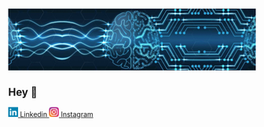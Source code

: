 ![Foto de Capa](images/foto-de-capa.jpeg)

## Hey 👋

<a href="https://www.linkedin.com/in/gabrielcaussi/"><img src="images/linkedin-icon.svg" alt="linkedin" width="20"/> Linkedin </a>
<a href="https://www.instagram.com/gabrielcaussi/"><img src="images/instagram-icon.svg" alt="instagram" width="20"/> Instagram </a>

<!--
**gcaussi/gcaussi** is a ✨ _special_ ✨ repository because its `README.md` (this file) appears on your GitHub profile.

Here are some ideas to get you started:

- 🔭 I’m currently working on ...
- 🌱 I’m currently learning ...
- 👯 I’m looking to collaborate on ...
- 🤔 I’m looking for help with ...
- 💬 Ask me about ...
- 📫 How to reach me: ...
- 😄 Pronouns: ...
- ⚡ Fun fact: ...
-->
